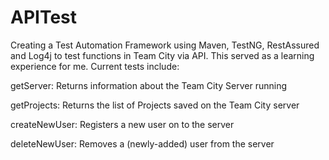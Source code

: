 # APITest
Creating a Test Automation Framework using Maven, TestNG, RestAssured and Log4j to test functions in Team City via API. 
This served as a learning experience for me. Current tests include:

  getServer: Returns information about the Team City Server running
  
  getProjects: Returns the list of Projects saved on the Team City server
  
  createNewUser: Registers a new user on to the server
  
  deleteNewUser: Removes a (newly-added) user from the server
